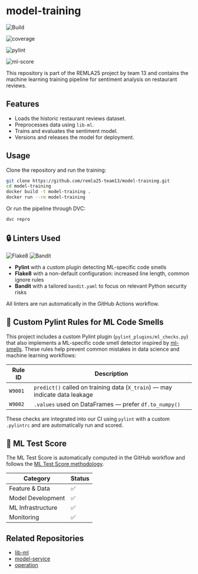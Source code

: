 # model-training

![Build](https://github.com/remla25-team13/model-training/actions/workflows/quality.yml/badge.svg)
<!-- badge:coverage -->
![coverage](https://img.shields.io/badge/Coverage-70%25-yellow?logo=pytest![coverage](https://img.shields.io/badge/Coverage-70%25-yellow?logo=pytest![coverage](https://img.shields.io/badge/Coverage-70%25-yellow?logo=pytest![coverage](https://img.shields.io/badge/Coverage-70%25-yellow?logo=pytest![coverage](https://img.shields.io/badge/Coverage-70%25-yellow?logo=pytest![coverage](https://img.shields.io/badge/Coverage-70%25-yellow?logo=pytest![coverage](https://img.shields.io/badge/Coverage-70%25-yellow?logo=pytest![coverage](https://img.shields.io/badge/Coverage-70%25-yellow?logo=pytest![coverage](https://img.shields.io/badge/Coverage-70%25-yellow?logo=pytest![coverage](https://img.shields.io/badge/Coverage-70%25-yellow?logo=pytest![coverage](https://img.shields.io/badge/Coverage-70%25-yellow?logo=pytest![coverage](https://img.shields.io/badge/Coverage-70%25-yellow?logo=pytest![coverage](https://img.shields.io/badge/Coverage-70%25-yellow?logo=pytest![coverage](https://img.shields.io/badge/Coverage-69%25-yellow?logo=pytest![coverage](https://img.shields.io/badge/Coverage-86%25-green?logo=pytest![coverage](https://img.shields.io/badge/Coverage-86%25-green?logo=pytest![coverage](https://img.shields.io/badge/Coverage-unknown-lightgrey)logoColor=white)logoColor=white)logoColor=white)logoColor=white)logoColor=white)logoColor=white)logoColor=white)logoColor=white)logoColor=white)logoColor=white)logoColor=white)logoColor=white)logoColor=white)logoColor=white)logoColor=white)logoColor=white)
<!-- badge:pylint -->
![pylint](https://img.shields.io/badge/PyLint-10.00-brightgreen?logo=python![pylint](https://img.shields.io/badge/PyLint-10.00-brightgreen?logo=python![pylint](https://img.shields.io/badge/PyLint-10.00-brightgreen?logo=python![pylint](https://img.shields.io/badge/PyLint-10.00-brightgreen?logo=python![pylint](https://img.shields.io/badge/PyLint-10.00-brightgreen?logo=python![pylint](https://img.shields.io/badge/PyLint-10.00-brightgreen?logo=python![pylint](https://img.shields.io/badge/PyLint-10.00-brightgreen?logo=python![pylint](https://img.shields.io/badge/PyLint-10.00-brightgreen?logo=python![pylint](https://img.shields.io/badge/PyLint-10.00-brightgreen?logo=python![pylint](https://img.shields.io/badge/PyLint-10.00-brightgreen?logo=python![pylint](https://img.shields.io/badge/PyLint-10.00-brightgreen?logo=python![pylint](https://img.shields.io/badge/PyLint-10.00-brightgreen?logo=python![pylint](https://img.shields.io/badge/PyLint-10.00-brightgreen?logo=python![pylint](https://img.shields.io/badge/PyLint-9.55-brightgreen?logo=python![pylint](https://img.shields.io/badge/PyLint-7.29-yellow?logo=python![pylint](https://img.shields.io/badge/PyLint-7.34-yellow?logo=python![pylint](https://img.shields.io/badge/PyLint-7.34-yellow?logo=python![pylint](https://img.shields.io/badge/PyLint-10.00-blue?logo=python![pylint](https://img.shields.io/badge/PyLint-10.00-brightgreen?logo=python![pylint](https://img.shields.io/badge/PyLint-10.00-brightgreen?logo=python![pylint](https://img.shields.io/badge/PyLint-NA-lightgrey?logo=python&logoColor=white)logoColor=white)logoColor=white)logoColor=white)logoColor=white)logoColor=white)logoColor=white)logoColor=white)logoColor=white)logoColor=white)logoColor=white)logoColor=white)logoColor=white)logoColor=white)logoColor=white)logoColor=white)logoColor=white)logoColor=white)logoColor=white)logoColor=white)logoColor=white)
<!-- badge:ml-score -->
![ml-score](https://img.shields.io/badge/ML%20Test%20Score-Loading-gray)


This repository is part of the REMLA25 project by team 13 and contains the machine learning training pipeline for sentiment analysis on restaurant reviews.

## Features
- Loads the historic restaurant reviews dataset.
- Preprocesses data using `lib-ml`.
- Trains and evaluates the sentiment model.
- Versions and releases the model for deployment.

## Usage
Clone the repository and run the training:

```bash
git clone https://github.com/remla25-team13/model-training.git
cd model-training
docker build -t model-training .
docker run --rm model-training
```

Or run the pipeline through DVC:
```bash
dvc repro
```

## 🔒 Linters Used

![Flake8](https://img.shields.io/badge/code%20style-flake8-blue)
![Bandit](https://img.shields.io/badge/security-bandit-yellow) 

- **Pylint** with a custom plugin detecting ML-specific code smells 
- **Flake8** with a non-default configuration: increased line length, common ignore rules
- **Bandit** with a tailored `bandit.yaml` to focus on relevant Python security risks

All linters are run automatically in the GitHub Actions workflow.


## 🤖 Custom Pylint Rules for ML Code Smells

This project includes a custom Pylint plugin (`pylint_plugins/ml_checks.py`) that also implements a ML-specific code smell detector inspired by [ml-smells](https://hynn01.github.io/ml-smells/). These rules help prevent common mistakes in data science and machine learning workflows:

| Rule ID  | Description                                                                 |
|----------|-----------------------------------------------------------------------------|
| `W9001`  | `predict()` called on training data (`X_train`) — may indicate data leakage|
| `W9002`  | `.values` used on DataFrames — prefer `df.to_numpy()`                      |

These checks are integrated into our CI using `pylint` with a custom `.pylintrc` and are automatically run and scored.

## 🧪 ML Test Score

The ML Test Score is automatically computed in the GitHub workflow and follows the [ML Test Score methodology](https://research.google/pubs/the-ml-test-score-a-rubric-for-ml-production-readiness-and-technical-debt-reduction/).

| Category             | Status  |
|----------------------|---------|
| Feature & Data       | ✅      |
| Model Development    | ✅      |
| ML Infrastructure    | ✅      |
| Monitoring           | ✅      |


## Related Repositories
- [lib-ml](https://github.com/remla25-team13/lib-ml)
- [model-service](https://github.com/remla25-team13/model-service)
- [operation](https://github.com/remla25-team13/operation)
